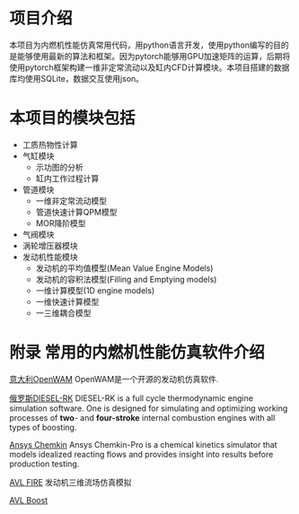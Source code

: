 # 项目介绍
本项目为内燃机性能仿真常用代码，用python语言开发，使用python编写的目的是能够使用最新的算法和框架。因为pytorch能够用GPU加速矩阵的运算，后期将使用pytorch框架构建一维非定常流动以及缸内CFD计算模块。本项目搭建的数据库均使用SQLite，数据交互使用json。

# 本项目的模块包括

- 工质热物性计算
- 气缸模块
  - 示功图的分析
  - 缸内工作过程计算
- 管道模块
  - 一维非定常流动模型
  - 管道快速计算QPM模型
  - MOR降阶模型
- 气阀模块
- 涡轮增压器模块
- 发动机性能模块
  - 发动机的平均值模型(Mean Value Engine Models)
  - 发动机的容积法模型(Filling and Emptying models)
  - 一维计算模型(1D engine models)
  - 一维快速计算模型
  - 一三维耦合模型



# 附录 常用的内燃机性能仿真软件介绍

[意大利OpenWAM](http://openwam.webs.upv.es/docs/) OpenWAM是一个开源的发动机仿真软件.

[俄罗斯DIESEL-RK](https://diesel-rk.bmstu.ru/Eng/index.php) DIESEL-RK is a full cycle thermodynamic engine simulation software. One is designed for simulating and optimizing working processes of **two**- and **four-stroke** internal combustion engines with all types of boosting.

[Ansys Chemkin](https://www.ansys.com/products/fluids/ansys-chemkin-pro) Ansys Chemkin-Pro is a chemical kinetics simulator that models idealized reacting flows and provides insight into results before production testing.

[AVL FIRE](https://www.avl.com/fire) 发动机三维流场仿真模拟

[AVL Boost](https://www.avl.com/boost/)



